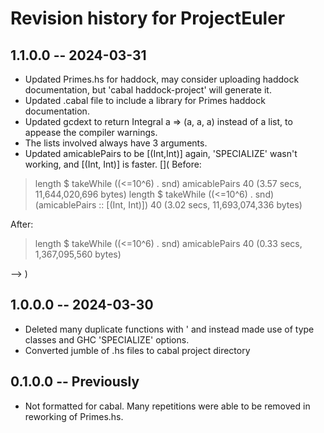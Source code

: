 # Revision history for ProjectEuler

## 1.1.0.0 -- 2024-03-31

* Updated Primes.hs for haddock, may consider uploading haddock documentation, but 'cabal haddock-project' will generate it.
* Updated .cabal file to include a library for Primes haddock documentation.
* Updated gcdext to return Integral a => (a, a, a) instead of a list, to appease the compiler warnings.
* The lists involved always have 3 arguments.
* Updated amicablePairs to be [(Int,Int)] again, 'SPECIALIZE' wasn't working, and [(Int, Int)] is faster.
[](
Before:
> length $ takeWhile ((<=10^6) . snd) amicablePairs
40
(3.57 secs, 11,644,020,696 bytes)
> length $ takeWhile ((<=10^6) . snd) (amicablePairs :: [(Int, Int)])
40
(3.02 secs, 11,693,074,336 bytes)

After:
> length $ takeWhile ((<=10^6) . snd) amicablePairs
40
(0.33 secs, 1,367,095,560 bytes)

-->
)

## 1.0.0.0 -- 2024-03-30

* Deleted many duplicate functions with ' and instead made use of type classes and GHC 'SPECIALIZE' options.
* Converted jumble of .hs files to cabal project directory

## 0.1.0.0 -- Previously

* Not formatted for cabal. Many repetitions were able to be removed in reworking of Primes.hs.

